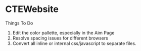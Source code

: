 # CTEWebsite

Things To Do
1. Edit the color pallette, especially in the Aim Page
2. Resolve spacing issues for different browsers
3. Convert all inline or internal css/javascript to separate files.

